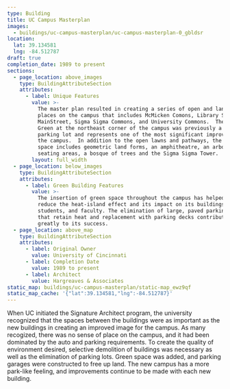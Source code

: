 ```yaml
---
type: Building
title: UC Campus Masterplan
images:
  - buildings/uc-campus-masterplan/uc-campus-masterplan-0_gbldsr
location:
  lat: 39.134581
  lng: -84.512787
draft: true
completion_date: 1989 to present
sections:
  - page_location: above_images
    type: BuildingAttributeSection
    attributes:
      - label: Unique Features
        value: >-
          The master plan resulted in creating a series of open and landscaped
          places on the campus that includes McMicken Comons, Library Square,
          MainStreet, Sigma Sigma Commons, and University Commons.  The Campus
          Green at the northeast corner of the campus was previously a massive
          parking lot and represents one of the most significant improvements to
          the campus.  In addition to the open lawns and pathways, the new green
          space includes geometric land forms, an amphitheatre, an arboretium,
          seating areas, a bosque of trees and the Sigma Sigma Tower.
        layout: full_width
  - page_location: below_images
    type: BuildingAttributeSection
    attributes:
      - label: Green Building Features
        value: >-
          The insertion of green space throughout the campus has helped to
          reduce the heat-island effect and its impact on its buildings,
          students, and faculty. The elimination of large, paved parking lots
          that retain heat and replacement with parking decks contributes
          greatly to its success.
  - page_location: above_map
    type: BuildingAttributeSection
    attributes:
      - label: Original Owner
        value: University of Cincinnati
      - label: Completion Date
        value: 1989 to present
      - label: Architect
        value: Hargreaves & Associates
static_map: buildings/uc-campus-masterplan/static-map_ewz9qf
static_map_cache: '{"lat":39.134581,"lng":-84.512787}'
---
```


When UC initiated the Signature Architect program, the university recognized that the spaces between the buildings were as important as the new buildings in creating an improved image for the campus. As many recogized, there was no sense of place on the campus, and it had been dominated by the auto and parking requirements. To create the quality of environment desired, selective demolition of buildings was necessary as well as the elimination of parking lots. Green space was added, and parking garages were constructed to free up land. The new campus has a more park-like feeling, and improvements continue to be made with each new building.
